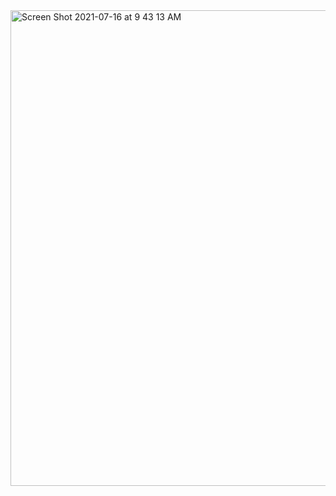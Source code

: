 <img width="761" alt="Screen Shot 2021-07-16 at 9 43 13 AM" src="https://user-images.githubusercontent.com/19848061/125957605-0dd29123-df5f-4ecf-a5ce-6d389e1f6a93.png">
